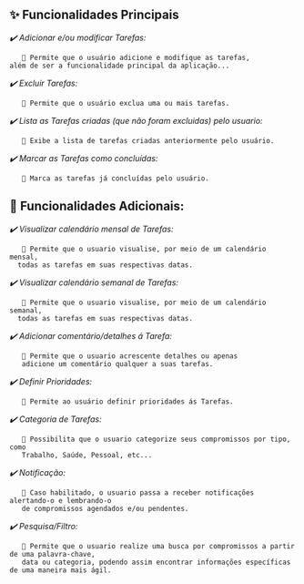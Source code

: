 ## **✨  Funcionalidades Principais**

*✔️ Adicionar e/ou modificar Tarefas:*

       💬 Permite que o usuário adicione e modifique as tarefas,
    além de ser a funcionalidade principal da aplicação...
    
*✔️ Excluir Tarefas:*

       💬 Permite que o usuário exclua uma ou mais tarefas.

*✔️ Lista as Tarefas criadas (que não foram excluidas) pelo usuario:*

       💬 Exibe a lista de tarefas criadas anteriormente pelo usuário.
   
*✔️ Marcar as Tarefas como concluídas:*

       💬 Marca as tarefas já concluídas pelo usuário.
 
## **💫  Funcionalidades Adicionais:**

*✔️ Visualizar calendário mensal de Tarefas:*

       💬 Permite que o usuario visualise, por meio de um calendário mensal,
      todas as tarefas em suas respectivas datas.
       
*✔️ Visualizar calendário semanal de Tarefas:*

       💬 Permite que o usuario visualise, por meio de um calendário semanal,
      todas as tarefas em suas respectivas datas.
      
*✔️ Adicionar comentário/detalhes á Tarefa:*

       💬 Permite que o usuario acrescente detalhes ou apenas
       adicione um comentário qualquer a suas tarefas. 
       
*✔️ Definir Prioridades:*

       💬 Permite ao usuário definir prioridades ás Tarefas.


*✔️ Categoria de Tarefas:*

       💬 Possibilita que o usuario categorize seus compromissos por tipo, como
       Trabalho, Saúde, Pessoal, etc...

*✔️ Notificação:*
       
       💬 Caso habilitado, o usuario passa a receber notificações alertando-o e lembrando-o
       de compromissos agendados e/ou pendentes.
 
*✔️ Pesquisa/Filtro:*
       
       💬 Permite que o usuario realize uma busca por compromissos a partir de uma palavra-chave,
       data ou categoria, podendo assim encontrar informações específicas de uma maneira mais ágil.
       
